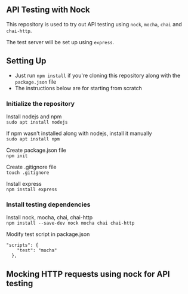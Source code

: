 ## **API Testing with Nock**

This repository is used to try out API testing using `nock`, `mocha`, `chai` and `chai-http`. 

The test server will be set up using `express`.

## **Setting Up**

- Just run `npm install` if you're cloning this repository along with the `package.json` file
- The instructions below are for starting from scratch

### **Initialize the repository**

Install nodejs and npm\
`sudo apt install nodejs`

If npm wasn't installed along with nodejs, install it manually\
`sudo apt install npm` 

Create package.json file\
`npm init`

Create .gitignore file\
`touch .gitignore`

Install express\
`npm install express`

### **Install testing dependencies**

Install nock, mocha, chai, chai-http\
`npm install --save-dev nock mocha chai chai-http`

Modify test script in package.json
```
"scripts": {
    "test": "mocha"
  },
```

## Mocking HTTP requests using nock for API testing

